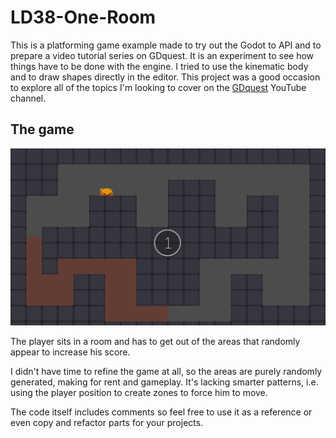 # LD38-One-Room

This is a platforming game example made to try out the Godot to API and to prepare a video tutorial series on GDquest. It is an experiment to see how things have to be done with the engine. I tried to use the kinematic body and to draw shapes directly in the editor. This project was a good occasion to explore all of the topics I'm looking to cover on the [GDquest](http://youtube.com/c/gdquest) YouTube channel.

## The game

![Game screenshot](https://raw.githubusercontent.com/NathanLovato/LD38-One-Room/master/screenshot.png)

The player sits in a room and has to get out of the areas that randomly appear to increase his score.

I didn't have time to refine the game at all, so the areas are purely randomly generated, making for rent and gameplay. It's lacking smarter patterns, i.e. using the player position to create zones to force him to move.

The code itself includes comments so feel free to use it as a reference or even copy and refactor parts for your projects.